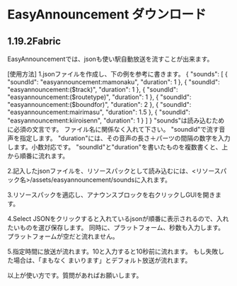 # EasyAnnouncement ダウンロード
## 1.19.2Fabric


EasyAnnouncementでは、jsonも使い駅自動放送を流すことが出来ます。

[使用方法]
1.jsonファイルを作成し、下の例を参考に書きます。
{
  "sounds": [
    {
      "soundId": "easyannouncement:mamonaku",
      "duration": 1
    },
    {
      "soundId": "easyannouncement:($track)",
      "duration": 1
    },
    {
      "soundId": "easyannouncement:($routetype)",
      "duration": 1
    },
    {
      "soundId": "easyannouncement:($boundfor)",
      "duration": 2
    },
    {
      "soundId": "easyannouncement:mairimasu",
      "duration": 1.5
    },
    {
      "soundId": "easyannouncement:kiiroisenn",
      "duration": 1
    }
  ]
}
"sounds"は読み込むために必須の文言です。
ファイル名に関係なく入れて下さい。
"soundId"で流す音声を指定します。
"duration"には、その音声の長さ＋パーツの間隔の数字を入力します。小数対応です。
"soundId"と"duration"を書いたものを複数書くと、上から順番に流れます。

2.記入したjsonファイルを、リソースパックとして読み込むには、<リソースパック名>/assets/easyannouncement/soundsに入れます。

3.リソースパックを適応し、アナウンスブロックを右クリックしGUIを開きます。

4.Select JSONをクリックすると入れているjsonが順番に表示されるので、入れたいものを選び保存します。
同時に、プラットフォーム、秒数も入力します。プラットフォームが空だと流れません。

5.指定時間に放送が流れます。10と入力すると10秒前に流れます。
もし失敗した場合は、「まもなく まいります」とデフォルト放送が流れます。


以上が使い方です。質問があればお願いします。
